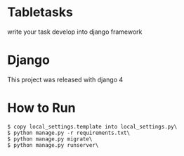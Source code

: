 # Tabletasks
write your task develop into django framework

# Django

This project was released with django 4

# How to Run
    $ copy local_settings.template into local_settings.py\
    $ python manage.py -r requirements.txt\ 
    $ python manage.py migrate\
    $ python manage.py runserver\
